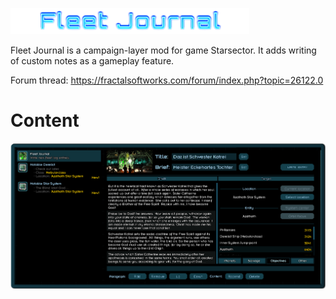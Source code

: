 ![Title](https://raw.githubusercontent.com/Ontheheavens/Fleet-Journal/main/images/Title.png)

Fleet Journal is a campaign-layer mod for game Starsector. It adds writing of custom notes as a gameplay feature.

Forum thread: https://fractalsoftworks.com/forum/index.php?topic=26122.0

# Content

![Preview](https://raw.githubusercontent.com/Ontheheavens/Fleet-Journal/main/images/Preview.png)

